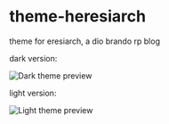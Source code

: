# theme-heresiarch
theme for eresiarch, a dio brando rp blog

dark version:

![Dark theme preview](https://64.media.tumblr.com/c581a359c39d5c8a4cba5a5492598157/99b6d2af8310e38e-c6/s2048x3072/160327d3732f87db9c23ea34e46bc92d3850ac11.png)

light version:

![Light theme preview](https://64.media.tumblr.com/dadf58e81f2125e02ab53c84cc67c612/befd452f650d5ba8-be/s2048x3072/0391b296a7cb831617fc55b9564f1788fade9638.png)
